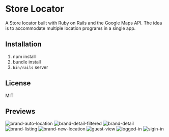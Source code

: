 # Store Locator
A Store locator built with Ruby on Rails and the Google Maps API.
The idea is to accommodate multiple location programs in a single app.

## Installation

1. npm install
2. bundle install
3. `bin/rails` server

## License
MIT

## Previews
![brand-auto-location](https://cloud.githubusercontent.com/assets/6104940/15299795/cd6c16dc-1b9d-11e6-959b-a9de7f15670f.png)
![brand-detail-filtered](https://cloud.githubusercontent.com/assets/6104940/15299799/cd70a422-1b9d-11e6-845a-7ce3e873256c.png)
![brand-detail](https://cloud.githubusercontent.com/assets/6104940/15299797/cd6e839a-1b9d-11e6-98c2-c05a06f4f853.png)
![brand-listing](https://cloud.githubusercontent.com/assets/6104940/15299796/cd6ddf44-1b9d-11e6-84ca-1479a9529be6.png)
![brand-new-location](https://cloud.githubusercontent.com/assets/6104940/15299798/cd6ffc34-1b9d-11e6-99df-426b54064a37.png)
![guest-view](https://cloud.githubusercontent.com/assets/6104940/15299800/cd713892-1b9d-11e6-9a63-a75431cb680b.png)
![logged-in](https://cloud.githubusercontent.com/assets/6104940/15299801/cd81b532-1b9d-11e6-829b-82ca2d3d9b43.png)
![sigin-in](https://cloud.githubusercontent.com/assets/6104940/15299802/cd855638-1b9d-11e6-91b9-f15a9ab28a75.png)
